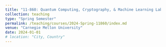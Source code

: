 ```yaml
---
title: "11-860: Quantum Computing, Cryptography, & Machine Learning Lab"
collection: teaching
type: "Spring Semester"
permalink: /teaching/courses/2024-Spring-11860/index.md
venue: "Carnegie Mellon University"
date: 2024-01-01
# location: "City, Country"
---
```


